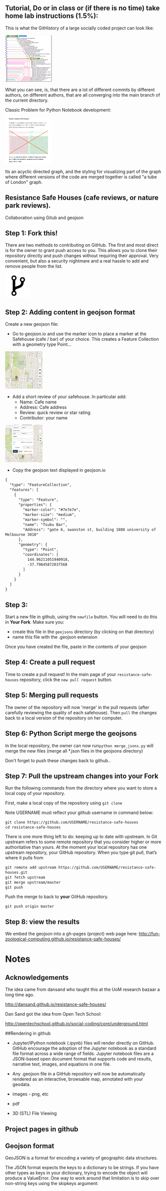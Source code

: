 ## Tutorial, Do or in class or (if there is no time) take home lab instructions (1.5%):


This is what the GitHistory of a large socially coded project can look like:

<img src="images/tubeOfLondon.png" width="150" height="150" />

What you can see, is, that there are a lot of different commits by different authors, on different authors, that are all converging into the main branch of the current 
directory.


Classic Problem for Python Notebook development:

<img src="images/json_diffs_bad.png" width="150" height="150" class="centerImage" />


Its an acyclic directed graph, and the styling for visualizing part of the graph where different versions of the code are merged together is called "a tube of London" graph.


## Resistance Safe Houses (cafe reviews, or nature park reviews).

Collaboration using Gitub and geojson

## Step 1: Fork this!

There are two methods to contributing on GitHub. The first and most direct is for the owner to grant push access to you. This allows you to clone their repository directly and push changes without requiring their approval. Very convenient, but also a security nightmare and a real hassle to add and remove people from the list.

<img src="images/fork.png" width="80" height="80" class="centerImage" />


## Step  2: Adding content in geojson format

Create a new geojson file:

* Go to geojson.io and use the marker icon to place a marker at the Safehouse (cafe / bar) of your choice. This creates a Feature Collection with a geometry type Point...

<img src="images/point.png" width="120" height="120" />

* Add a short review of your safehouse. In particular add:
  * Name: Cafe name
  * Address: Cafe address
  * Review: quick review or star rating
  * Contributor: your name

<img src="images/review.png" width="120" height="120" />

* Copy the geojson text displayed in geojson.io

```
{
  "type": "FeatureCollection",
  "features": [
    {
      "type": "Feature",
      "properties": {
        "marker-color": "#7e7e7e",
        "marker-size": "medium",
        "marker-symbol": "",
        "name": "Tsubu Bar",
        "Address": "gate 6, swanston st, building 1888 university of Melbourne 3010"
      },
      "geometry": {
        "type": "Point",
        "coordinates": [
          144.96211051940918,
          -37.79845872037568
        ]
      }
    }
  ]
}

```


## Step  3:

Start a new file in github, using the `newfile` button. You will need to do this in __Your Fork__. Make sure you:

* create this file in the `geojsons` directory (by clicking on that directory)
* name this file with the .geojson extension

Once you have created the file, paste in the contents of your geojson

## Step  4: Create a pull request

Time to create a pull request! In the main page of your `resistance-safe-houses` repository, click the `new pull request` button.

## Step  5: Merging pull requests

The owner of the repository will now 'merge' in the pull requests (after carefully reviewing the quality of each safehouse). Then `pull` the changes back to a local version of the repository on her computer.

## Step  6: Python Script merge the geojsons

In the local repository, the owner can now run`python merge_jsons.py` will merge the new files (merge all *.json files in the geojsons directory)

Don't forget to push these changes back to github..

## Step  7: Pull the upstream changes into your Fork

Run the following commands from the directory where you want to store a local copy of your repository.

First, make a local copy of the repository using `git clone`


Note USERNAME must reflect your github username in command below:
```
git clone https://github.com/USERNAME/resistance-safe-houses
cd resistance-safe-houses
```
There is one more thing left to do: keeping up to date with upstream. In Git upstream refers to some remote repository that you consider higher or more authoritative than yours. At the moment your local repository has one upstream repository, your GitHub repository. When you type git pull, that’s where it pulls from

```
git remote add upstream https://github.com/USERNAME/resistance-safe-houses.git
git fetch upstream
git merge upstream/master
git push
```
Push the merge to back to __your__ GitHub repository.

```
git push origin master
```

## Step  8: view the results

We embed the geojson into a gh-pages (project) web page here: http://fun-zoological-computing.github.io/resistance-safe-houses/

# Notes

## Acknowledgements

The idea came from dansand who taught this at the UoM research bazaar a long time ago.

http://dansand.github.io/resistance-safe-houses/

Dan Sand got the idea from Open Tech School:

http://opentechschool.github.io/social-coding/core/underground.html

##Rendering in github

 * Jupyter/IPython notebook (.ipynb) files will render directly on GitHub. GitHub encourage the adoption of the Jupyter notebook as a standard file format across a wide range of fields. Jupyter notebook files are a JSON-based open document format that supports code and results, narrative text, images, and equations in one file.

 * Any .geojson file in a GitHub repository will now be automatically rendered as an interactive, browsable map, annotated with your geodata.

 * images - png, etc

 * pdf

 * 3D (STL) File Viewing

## Project pages in github

## Geojson format

GeoJSON is a format for encoding a variety of geographic data structures.


The JSON format expects the keys to a dictionary to be strings. If you have other types as keys in your dictionary, trying to encode the object will produce a ValueError. One way to work around that limitation is to skip over non-string keys using the skipkeys argument:
